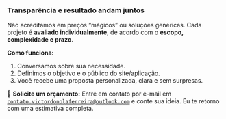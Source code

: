 ### Transparência e resultado andam juntos

Não acreditamos em preços “mágicos” ou soluções genéricas.
Cada projeto é **avaliado individualmente**, de acordo com o **escopo, complexidade e prazo**.

**Como funciona:**

1. Conversamos sobre sua necessidade.
2. Definimos o objetivo e o público do site/aplicação.
3. Você recebe uma proposta personalizada, clara e sem surpresas.

💬 **Solicite um orçamento:**
Entre em contato por e-mail em
[`contato.victordonolaferreira@outlook.com`](mailto:contato.victordonolaferreira@outlook.com) e conte sua ideia. Eu te retorno com uma estimativa completa.